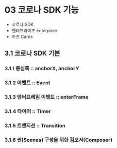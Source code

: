 # 03 코로나 SDK 기능

- 코로나 SDK
- 엔터프라이즈 Enterprise
- 카즈 Cards

## 3.1 코로나 SDK 기본

### 3.1.1 중심축 :: anchorX, anchorY

### 3.1.2 이벤트 :: Event

### 3.1.3 엔터프레임 이벤트 :: enterFrame

### 3.1.4 타이머 :: Timer

### 3.1.5 트랜지션 :: Transition

### 3.1.6 씬(Scenes) 구성을 위한 컴포저(Composer)
